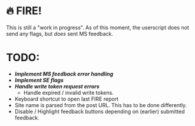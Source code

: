 # 🔥 FIRE!

This is still a "work in progress". As of this moment, the userscript does not send any flags, but _does_ sent MS feedback.

# TODO:
* ___Implement MS feedback error handling___
* ___Implement SE flags___
* ___Handle write token request errors___
  * Handle expired / invalid write tokens.
* Keyboard shortcut to open last FIRE report
* Site name is parsed from the post URL. This has to be done differently.
* Disable / Highlight feedback buttons depending on (earlier) submitted feedback.
